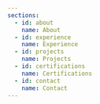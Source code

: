 ```yaml
---
sections:
  - id: about
    name: About
  - id: experience
    name: Experience
  - id: projects
    name: Projects
  - id: certifications
    name: Certifications
  - id: contact
    name: Contact
---
```

